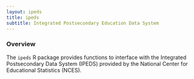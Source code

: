 ```yaml
---
layout: ipeds
title: ipeds
subtitle: Integrated Postsecondary Education Data System
---
```


### Overview

The `ipeds` R package provides functions to interface with the Integrated Postsecondary Data System (IPEDS) provided by the National Center for Educational Statistics (NCES).

